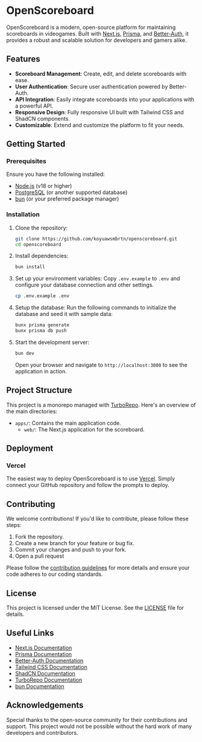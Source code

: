 # OpenScoreboard

OpenScoreboard is a modern, open-source platform for maintaining scoreboards in videogames. Built with [Next.js](https://nextjs.org), [Prisma](https://www.prisma.io), and [Better-Auth](https://better-auth.dev), it provides a robust and scalable solution for developers and gamers alike.

## Features

- **Scoreboard Management**: Create, edit, and delete scoreboards with ease.
- **User Authentication**: Secure user authentication powered by Better-Auth.
- **API Integration**: Easily integrate scoreboards into your applications with a powerful API.
- **Responsive Design**: Fully responsive UI built with Tailwind CSS and ShadCN components.
- **Customizable**: Extend and customize the platform to fit your needs.

## Getting Started

### Prerequisites

Ensure you have the following installed:

- [Node.js](https://nodejs.org) (v18 or higher)
- [PostgreSQL](https://www.postgresql.org) (or another supported database)
- [bun](https://bun.sh) (or your preferred package manager)

### Installation

1. Clone the repository:

   ```bash
   git clone https://github.com/koyuawsmbrtn/openscoreboard.git
   cd openscoreboard
    ```
2. Install dependencies:
   ```bash
   bun install
   ```
3. Set up your environment variables:
    Copy `.env.example` to `.env` and configure your database connection and other settings.
    ```bash
    cp .env.example .env
    ```
4. Setup the database:
   Run the following commands to initialize the database and seed it with sample data:
   ```bash
   bunx prisma generate
   bunx prisma db push
   ```
5. Start the development server:
   ```bash
   bun dev
   ```
   Open your browser and navigate to `http://localhost:3000` to see the application in action.

## Project Structure

This project is a monorepo managed with [TurboRepo](https://turbo.build). Here's an overview of the main directories:
- `apps/`: Contains the main application code.
  - `web/`: The Next.js application for the scoreboard.

## Deployment

### Vercel

The easiest way to deploy OpenScoreboard is to use [Vercel](https://vercel.com). Simply connect your GitHub repository and follow the prompts to deploy.

## Contributing

We welcome contributions! If you'd like to contribute, please follow these steps:
1. Fork the repository.
2. Create a new branch for your feature or bug fix.
3. Commit your changes and push to your fork.
4. Open a pull request

Please follow the [contribution guidelines](CONTRIBUTING.md) for more details and ensure your code adheres to our coding standards.

## License
This project is licensed under the MIT License. See the [LICENSE](LICENSE) file for details.

## Useful Links

- [Next.js Documentation](https://nextjs.org/docs)
- [Prisma Documentation](https://www.prisma.io/docs)
- [Better-Auth Documentation](https://better-auth.dev/docs)
- [Tailwind CSS Documentation](https://tailwindcss.com/docs)
- [ShadCN Documentation](https://ui.shadcn.com/docs)
- [TurboRepo Documentation](https://turbo.build/docs)
- [bun Documentation](https://bun.sh/docs)

## Acknowledgements

Special thanks to the open-source community for their contributions and support. This project would not be possible without the hard work of many developers and contributors.
